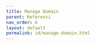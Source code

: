 ```yaml
---
title: Manage Domain
parent: Referensi
nav_order: 6
layout: default
permalink: id/manage-domain.html
---
```

